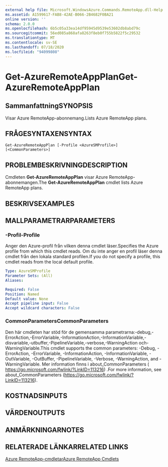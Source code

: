 ```yaml
---
external help file: Microsoft.WindowsAzure.Commands.RemoteApp.dll-Help.xml
ms.assetid: A1599617-FAB8-42AE-B066-2B4682F0BA21
online version: ''
schema: 2.0.0
ms.openlocfilehash: 6b5c05a33ea14df95945d9539e53602db8abd79c
ms.sourcegitcommit: 56ed085a868afa8263f8eb0f755b5822f5c29532
ms.translationtype: MT
ms.contentlocale: sv-SE
ms.lasthandoff: 07/18/2020
ms.locfileid: "94099808"
---
```

# <span data-ttu-id="55f82-101">Get-AzureRemoteAppPlan</span><span class="sxs-lookup"><span data-stu-id="55f82-101">Get-AzureRemoteAppPlan</span></span>

## <span data-ttu-id="55f82-102">Sammanfattning</span><span class="sxs-lookup"><span data-stu-id="55f82-102">SYNOPSIS</span></span>
<span data-ttu-id="55f82-103">Visar Azure RemoteApp-abonnemang.</span><span class="sxs-lookup"><span data-stu-id="55f82-103">Lists Azure RemoteApp plans.</span></span>

## <span data-ttu-id="55f82-104">FRÅGESYNTAXEN</span><span class="sxs-lookup"><span data-stu-id="55f82-104">SYNTAX</span></span>

```
Get-AzureRemoteAppPlan [-Profile <AzureSMProfile>] [<CommonParameters>]
```

## <span data-ttu-id="55f82-105">PROBLEMBESKRIVNING</span><span class="sxs-lookup"><span data-stu-id="55f82-105">DESCRIPTION</span></span>
<span data-ttu-id="55f82-106">Cmdleten **Get-AzureRemoteAppPlan** visar Azure RemoteApp-abonnemangen.</span><span class="sxs-lookup"><span data-stu-id="55f82-106">The **Get-AzureRemoteAppPlan** cmdlet lists Azure RemoteApp plans.</span></span>

## <span data-ttu-id="55f82-107">BESKRIVS</span><span class="sxs-lookup"><span data-stu-id="55f82-107">EXAMPLES</span></span>

## <span data-ttu-id="55f82-108">MALLPARAMETRAR</span><span class="sxs-lookup"><span data-stu-id="55f82-108">PARAMETERS</span></span>

### <span data-ttu-id="55f82-109">-Profil</span><span class="sxs-lookup"><span data-stu-id="55f82-109">-Profile</span></span>
<span data-ttu-id="55f82-110">Anger den Azure-profil från vilken denna cmdlet läser.</span><span class="sxs-lookup"><span data-stu-id="55f82-110">Specifies the Azure profile from which this cmdlet reads.</span></span>
<span data-ttu-id="55f82-111">Om du inte anger en profil läser denna cmdlet från den lokala standard profilen.</span><span class="sxs-lookup"><span data-stu-id="55f82-111">If you do not specify a profile, this cmdlet reads from the local default profile.</span></span>

```yaml
Type: AzureSMProfile
Parameter Sets: (All)
Aliases: 

Required: False
Position: Named
Default value: None
Accept pipeline input: False
Accept wildcard characters: False
```

### <span data-ttu-id="55f82-112">CommonParameters</span><span class="sxs-lookup"><span data-stu-id="55f82-112">CommonParameters</span></span>
<span data-ttu-id="55f82-113">Den här cmdleten har stöd för de gemensamma parametrarna:-debug,-ErrorAction,-ErrorVariable,-InformationAction,-InformationVariable,-disvariable,-utbuffer,-PipelineVariable,-verbose,-WarningAction och-WarningVariable.</span><span class="sxs-lookup"><span data-stu-id="55f82-113">This cmdlet supports the common parameters: -Debug, -ErrorAction, -ErrorVariable, -InformationAction, -InformationVariable, -OutVariable, -OutBuffer, -PipelineVariable, -Verbose, -WarningAction, and -WarningVariable.</span></span> <span data-ttu-id="55f82-114">Mer information finns i about_CommonParameters ( https://go.microsoft.com/fwlink/?LinkID=113216) .</span><span class="sxs-lookup"><span data-stu-id="55f82-114">For more information, see about_CommonParameters (https://go.microsoft.com/fwlink/?LinkID=113216).</span></span>

## <span data-ttu-id="55f82-115">KOSTNADS</span><span class="sxs-lookup"><span data-stu-id="55f82-115">INPUTS</span></span>

## <span data-ttu-id="55f82-116">VÄRDEN</span><span class="sxs-lookup"><span data-stu-id="55f82-116">OUTPUTS</span></span>

## <span data-ttu-id="55f82-117">ANMÄRKNINGAR</span><span class="sxs-lookup"><span data-stu-id="55f82-117">NOTES</span></span>

## <span data-ttu-id="55f82-118">RELATERADE LÄNKAR</span><span class="sxs-lookup"><span data-stu-id="55f82-118">RELATED LINKS</span></span>

[<span data-ttu-id="55f82-119">Azure RemoteApp-cmdletar</span><span class="sxs-lookup"><span data-stu-id="55f82-119">Azure RemoteApp Cmdlets</span></span>](./Azure.RemoteApp.md)


